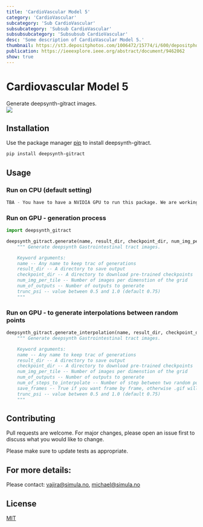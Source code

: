 ```yaml
---
title: 'CardioVascular Model 5'
category: 'CardioVascular'
subcategory: 'Sub CardioVascular'
subsubcategory: 'Subsub CardioVascular'
subsubsubcategory: 'Subsubsub CardioVascular'
desc: 'Some description of CardioVascular Model 5.'
thumbnail: https://st3.depositphotos.com/1006472/15774/i/600/depositphotos_157743458-stock-photo-adult-male-with-heart-burn.jpg
publication: https://ieeexplore.ieee.org/abstract/document/9462062
show: true
---
```


# Cardiovascular Model 5
Generate deepsynth-gitract images.  
![](https://st3.depositphotos.com/1006472/15774/i/600/depositphotos_157743458-stock-photo-adult-male-with-heart-burn.jpg)

## Installation

Use the package manager [pip](https://pypi.org) to install deepsynth-gitract.



```bash
pip install deepsynth-gitract
```

## Usage

### Run on CPU (default setting)

```python
TBA - You have to have a NVIDIA GPU to run this package. We are working on CPU version.
```

### Run on GPU - generation process

```python
import deepsynth_gitract

deepsynth_gitract.generate(name, result_dir, checkpoint_dir, num_img_per_tile, num_of_outputs, trunc_psi=0.75):
    """ Generate deepsynth Gastrointestinal tract images.

    Keyword arguments:
    name -- Any name to keep trac of generations
    result_dir -- A directory to save output
    checkpoint_dir -- A directory to download pre-trained checkpoints
    num_img_per_tile -- Number of images per dimenstion of the grid
    num_of_outputs -- Number of outputs to generate
    trunc_psi -- value between 0.5 and 1.0 (default 0.75)
    """
```

### Run on GPU - to generate interpolations between random points

```python
deepsynth_gitract.generate_interpolation(name, result_dir, checkpoint_dir, num_img_per_tile, num_of_outputs, num_of_steps_to_interpolate, save_frames, trunc_psi=0.75):
    """ Generate deepsynth Gastrointestinal tract images.

    Keyword arguments:
    name -- Any name to keep trac of generations
    result_dir -- A directory to save output
    checkpoint_dir -- A directory to download pre-trained checkpoints
    num_img_per_tile -- Number of images per dimenstion of the grid
    num_of_outputs -- Number of outputs to generate
    num_of_steps_to_interpolate -- Number of step between two random points
    save_frames -- True if you want frame by frame, otherwise .gif will be generated
    trunc_psi -- value between 0.5 and 1.0 (default 0.75)
    """
```

## Contributing
Pull requests are welcome. For major changes, please open an issue first to discuss what you would like to change.

Please make sure to update tests as appropriate.

## For more details: 
Please contact: vajira@simula.no, michael@simula.no

## License
[MIT](https://choosealicense.com/licenses/mit/)